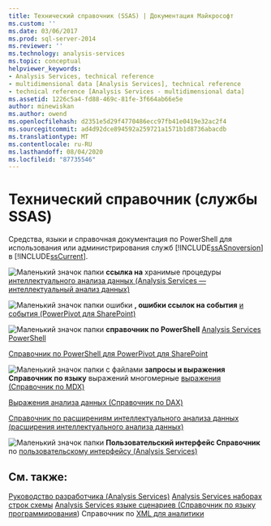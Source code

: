 ```yaml
---
title: Технический справочник (SSAS) | Документация Майкрософт
ms.custom: ''
ms.date: 03/06/2017
ms.prod: sql-server-2014
ms.reviewer: ''
ms.technology: analysis-services
ms.topic: conceptual
helpviewer_keywords:
- Analysis Services, technical reference
- multidimensional data [Analysis Services], technical reference
- technical reference [Analysis Services - multidimensional data]
ms.assetid: 1226c5a4-fd88-469c-81fe-3f664ab66e5e
author: minewiskan
ms.author: owend
ms.openlocfilehash: d2351e5d29f4770486ecc97fb41e0419e32ac2f4
ms.sourcegitcommit: ad4d92dce894592a259721a1571b1d8736abacdb
ms.translationtype: MT
ms.contentlocale: ru-RU
ms.lasthandoff: 08/04/2020
ms.locfileid: "87735546"
---
```

# <a name="technical-reference-ssas"></a>Технический справочник (службы SSAS)
  Средства, языки и справочная документация по PowerShell для использования или администрирования служб [!INCLUDE[ssASnoversion](../../includes/ssasnoversion-md.md)] в [!INCLUDE[ssCurrent](../../includes/sscurrent-md.md)].

 ![Маленький значок папки](../../integration-services/media/filefolder-small.gif "Маленький значок папки") **ссылка на** хранимые процедуры [интеллектуального анализа данных &#40;Analysis Services — интеллектуальный анализ данных&#41;](/sql/analysis-services/data-mining/data-mining-stored-procedures-analysis-services-data-mining)

 ![Маленький значок папки](../../integration-services/media/filefolder-small.gif "Маленький значок папки") ошибки **, ошибки ссылок на события** [и события &#40;PowerPivot для SharePoint&#41;](../power-pivot-sharepoint/errors-and-events-reference-power-pivot-for-sharepoint.md)

 ![Маленький значок папки](../../integration-services/media/filefolder-small.gif "Маленький значок папки") **справочник по PowerShell** [Analysis Services PowerShell](../analysis-services-powershell.md)

 [Справочник по PowerShell для PowerPivot для SharePoint](/sql/analysis-services/powershell/powershell-reference-for-power-pivot-for-sharepoint)

 ![Маленький значок папки с файлами](../../integration-services/media/filefolder-small.gif "Маленький значок папки") **запросы и выражения Справочник по языку** выражений многомерные [выражения &#40;Справочник по MDX&#41;](/sql/mdx/multidimensional-expressions-mdx-reference)

 [Выражения анализа данных &#40;Справочник по DAX&#41;](/dax/data-analysis-expressions-dax-reference)

 [Справочник по расширениям интеллектуального анализа данных (расширения интеллектуального анализа данных)](/sql/dmx/data-mining-extensions-dmx-reference)

 ![Маленький значок папки](../../integration-services/media/filefolder-small.gif "Маленький значок папки") **Пользовательский интерфейс Справочник** по [пользовательскому интерфейсу &#40;Analysis Services&#41;](../user-interface-reference-analysis-services.md)

## <a name="see-also"></a>См. также:
 [Руководство разработчика &#40;Analysis Services&#41;](../analysis-services-developer-documentation.md) [Analysis Services наборах строк схемы](https://docs.microsoft.com/bi-reference/schema-rowsets/analysis-services-schema-rowsets) [Analysis Services языке сценариев &#40;Справочник по языку программирования](https://docs.microsoft.com/bi-reference/assl/analysis-services-scripting-language-assl-for-xmla)&#41; Справочник по [XML для аналитики](https://docs.microsoft.com/bi-reference/xmla/xml-for-analysis-xmla-reference)


